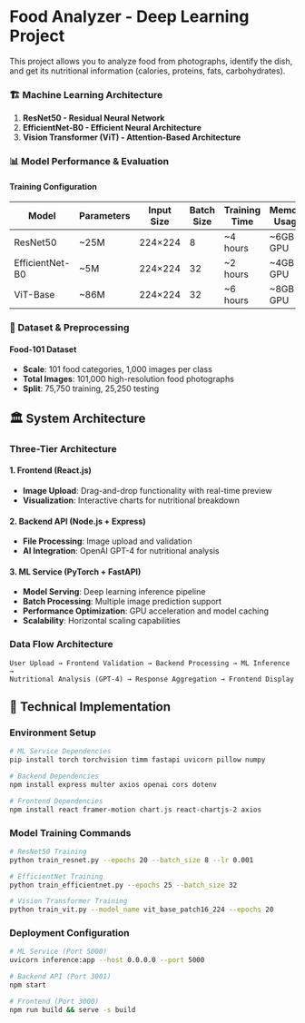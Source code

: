 # Food Analyzer - Deep Learning Project

This project allows you to analyze food from photographs, identify the dish, and get its nutritional information (calories, proteins, fats, carbohydrates).


### 🏗️ Machine Learning Architecture

 1. **ResNet50 - Residual Neural Network**
 2. **EfficientNet-B0 - Efficient Neural Architecture**
 3. **Vision Transformer (ViT) - Attention-Based Architecture**


### 📊 Model Performance & Evaluation

#### **Training Configuration**
| Model | Parameters | Input Size | Batch Size | Training Time | Memory Usage |
|-------|------------|------------|------------|---------------|--------------|
| ResNet50 | ~25M | 224×224 | 8 | ~4 hours | ~6GB GPU |
| EfficientNet-B0 | ~5M | 224×224 | 32 | ~2 hours | ~4GB GPU |
| ViT-Base | ~86M | 224×224 | 32 | ~6 hours | ~8GB GPU |


### 🎯 Dataset & Preprocessing

#### **Food-101 Dataset**
- **Scale**: 101 food categories, 1,000 images per class
- **Total Images**: 101,000 high-resolution food photographs
- **Split**: 75,750 training, 25,250 testing


## 🏛️ System Architecture

### **Three-Tier Architecture**

#### **1. Frontend (React.js)**
- **Image Upload**: Drag-and-drop functionality with real-time preview
- **Visualization**: Interactive charts for nutritional breakdown

#### **2. Backend API (Node.js + Express)**
- **File Processing**: Image upload and validation
- **AI Integration**: OpenAI GPT-4 for nutritional analysis

#### **3. ML Service (PyTorch + FastAPI)**
- **Model Serving**: Deep learning inference pipeline
- **Batch Processing**: Multiple image prediction support
- **Performance Optimization**: GPU acceleration and model caching
- **Scalability**: Horizontal scaling capabilities

### **Data Flow Architecture**
```
User Upload → Frontend Validation → Backend Processing → ML Inference → 
Nutritional Analysis (GPT-4) → Response Aggregation → Frontend Display
```

## 🔧 Technical Implementation

### **Environment Setup**
```bash
# ML Service Dependencies
pip install torch torchvision timm fastapi uvicorn pillow numpy

# Backend Dependencies  
npm install express multer axios openai cors dotenv

# Frontend Dependencies
npm install react framer-motion chart.js react-chartjs-2 axios
```

### **Model Training Commands**
```bash
# ResNet50 Training
python train_resnet.py --epochs 20 --batch_size 8 --lr 0.001

# EfficientNet Training  
python train_efficientnet.py --epochs 25 --batch_size 32

# Vision Transformer Training
python train_vit.py --model_name vit_base_patch16_224 --epochs 20
```

### **Deployment Configuration**
```bash
# ML Service (Port 5000)
uvicorn inference:app --host 0.0.0.0 --port 5000

# Backend API (Port 3001)
npm start

# Frontend (Port 3000)
npm run build && serve -s build
```